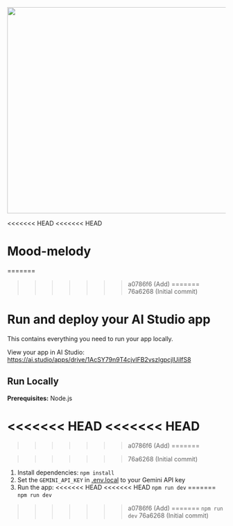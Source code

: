 <div align="center">
<img width="1200" height="475" alt="GHBanner" src="https://github.com/user-attachments/assets/0aa67016-6eaf-458a-adb2-6e31a0763ed6" />
</div>

<<<<<<< HEAD
<<<<<<< HEAD
# Mood-melody

=======
>>>>>>> a0786f6 (Add)
=======
>>>>>>> 76a6268 (Initial commit)
# Run and deploy your AI Studio app

This contains everything you need to run your app locally.

View your app in AI Studio: https://ai.studio/apps/drive/1AcSY79n9T4cjvlFB2vszIgpcjlUilfS8

## Run Locally

**Prerequisites:**  Node.js

<<<<<<< HEAD
<<<<<<< HEAD
=======

>>>>>>> a0786f6 (Add)
=======

>>>>>>> 76a6268 (Initial commit)
1. Install dependencies:
   `npm install`
2. Set the `GEMINI_API_KEY` in [.env.local](.env.local) to your Gemini API key
3. Run the app:
<<<<<<< HEAD
<<<<<<< HEAD
   `npm run dev`
=======
   `npm run dev`
>>>>>>> a0786f6 (Add)
=======
   `npm run dev`
>>>>>>> 76a6268 (Initial commit)
